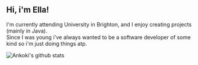 ## Hi, i'm Ella!  
I'm currently attending University in Brighton, and I enjoy creating projects (mainly in Java).  
Since I was young i've always wanted to be a software developer of some kind so i'm just doing things atp.
  
![Ankoki's github stats](https://github-readme-stats.vercel.app/api?username=Ankoki&show_icons=true&theme=cobalt) 
